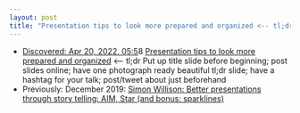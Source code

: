 ```yaml
---
layout: post
title: "Presentation tips to look more prepared and organized <-- tl;dr Put up title slide before beginning; post slides online; have one photograph ready beautiful tl;dr slide; have a hashtag for your talk; post/tweet about just beforehand" 
---
```


* [Discovered: Apr 20, 2022. 05:5](http://rolandtanglao.com/2020/07/29/p1-blogthis-checkvist-list-links-to-blog/)8 [Presentation tips to look more prepared and organized](https://www.agux.co/blog/presentation-tips-look-more-prepared-and-organized) <-- tl;dr Put up title slide before beginning; post slides online; have one photograph ready beautiful tl;dr slide; have a hashtag for your talk; post/tweet about just beforehand
* Previously: December 2019: [Simon  Willison: Better presentations through story telling: AIM, Star (and bonus: sparklines)](http://rolandtanglao.com/2019/12/09/p1-simon-williso-better-presentations-storytelling-sparklines/)        